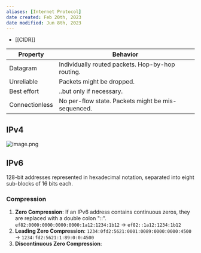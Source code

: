 ```yaml
---
aliases: [Internet Protocol]
date created: Feb 20th, 2023
date modified: Jun 8th, 2023
---
```

- [[CIDR]]  

| Property       | Behavior                                           |
| -------------- | -------------------------------------------------- |
| Datagram       | Individually routed packets. Hop-by-hop routing.   |
| Unreliable     | Packets might be dropped.                          |
| Best effort    | ..but only if necessary.                           |
| Connectionless | No per-flow state. Packets might be mis-sequenced. |

## IPv4
![image.png](https://img.ynchen.me/2023/02/413307f8e7ba8516a44c75cf35d93972.webp)

## IPv6
128-bit addresses represented in hexadecimal notation, separated into eight sub-blocks of 16 bits each.

### Compression
1. **Zero Compression**: If an IPv6 address contains continuous zeros, they are replaced with a double colon "::". `ef82:0000:0000:0000:0000:1a12:1234:1b12` -> `ef82::1a12:1234:1b12`
2. **Leading Zero Compression**: `1234:0fd2:5621:0001:0089:0000:0000:4500` -> `1234:fd2:5621:1:89:0:0:4500`
3. **Discontinuous Zero Compression**: 
